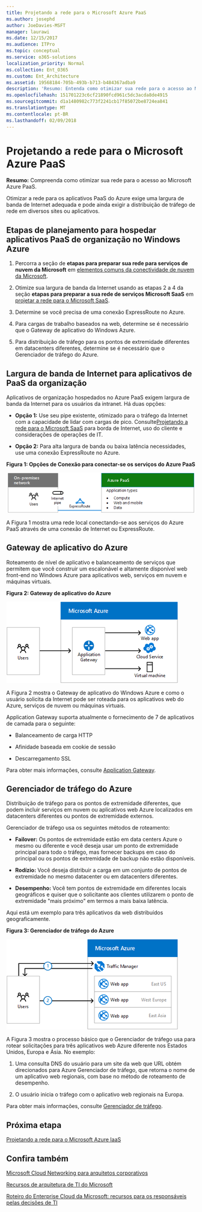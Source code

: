 ```yaml
---
title: Projetando a rede para o Microsoft Azure PaaS
ms.author: josephd
author: JoeDavies-MSFT
manager: laurawi
ms.date: 12/15/2017
ms.audience: ITPro
ms.topic: conceptual
ms.service: o365-solutions
localization_priority: Normal
ms.collection: Ent_O365
ms.custom: Ent_Architecture
ms.assetid: 19568184-705b-493b-b713-b484367adba9
description: 'Resumo: Entenda como otimizar sua rede para o acesso ao Microsoft Azure PaaS.'
ms.openlocfilehash: 151701223c6cf21890fcd961c5dc3acda8de4915
ms.sourcegitcommit: d1a1480982c773f2241cb17f85072be8724ea841
ms.translationtype: MT
ms.contentlocale: pt-BR
ms.lasthandoff: 02/09/2018
---
```

# <a name="designing-networking-for-microsoft-azure-paas"></a>Projetando a rede para o Microsoft Azure PaaS

 **Resumo:** Compreenda como otimizar sua rede para o acesso ao Microsoft Azure PaaS.
  
Otimizar a rede para os aplicativos PaaS do Azure exige uma largura de banda de Internet adequada e pode ainda exigir a distribuição de tráfego de rede em diversos sites ou aplicativos.
  
## <a name="planning-steps-for-hosting-organization-paas-applications-in-azure"></a>Etapas de planejamento para hospedar aplicativos PaaS de organização no Windows Azure

1. Percorra a seção de **etapas para preparar sua rede para serviços de nuvem da Microsoft** em [elementos comuns da conectividade de nuvem da Microsoft](common-elements-of-microsoft-cloud-connectivity.md).
    
2. Otimize sua largura de banda da Internet usando as etapas 2 a 4 da seção **etapas para preparar a sua rede de serviços Microsoft SaaS** em [projetar a rede para o Microsoft SaaS](designing-networking-for-microsoft-saas.md).
    
3. Determine se você precisa de uma conexão ExpressRoute no Azure.
    
4. Para cargas de trabalho baseados na web, determine se é necessário que o Gateway de aplicativo do Windows Azure.
    
5. Para distribuição de tráfego para os pontos de extremidade diferentes em datacenters diferentes, determine se é necessário que o Gerenciador de tráfego do Azure.
    
## <a name="internet-bandwidth-for-organization-paas-applications"></a>Largura de banda de Internet para aplicativos de PaaS da organização

Aplicativos de organização hospedados no Azure PaaS exigem largura de banda da Internet para os usuários da intranet. Há duas opções:
  
- **Opção 1:** Use seu pipe existente, otimizado para o tráfego da Internet com a capacidade de lidar com cargas de pico. Consulte[Projetando a rede para o Microsoft SaaS](designing-networking-for-microsoft-saas.md) para borda de Internet, uso do cliente e considerações de operações de IT.
    
- **Opção 2:** Para alta largura de banda ou baixa latência necessidades, use uma conexão ExpressRoute no Azure.
    
**Figura 1: Opções de Conexão para conectar-se os serviços do Azure PaaS**

![Figura 1: Opções de conexão para os serviços de PaaS do Azure](images/Network_Poster/PaaS1.png)
  
A Figura 1 mostra uma rede local conectando-se aos serviços do Azure PaaS através de uma conexão de Internet ou ExpressRoute.
  
## <a name="azure-application-gateway"></a>Gateway de aplicativo do Azure

Roteamento de nível de aplicativo e balanceamento de serviços que permitem que você construir um escalonável e altamente disponível web front-end no Windows Azure para aplicativos web, serviços em nuvem e máquinas virtuais. 
  
**Figura 2: Gateway de aplicativo do Azure**

![Figura 2: Serviço de gateway do aplicativo do Azure](images/Network_Poster/PaaS2.png)
  
A Figura 2 mostra o Gateway de aplicativo do Windows Azure e como o usuário solicita da Internet pode ser roteada para os aplicativos web do Azure, serviços de nuvem ou máquinas virtuais.
  
Application Gateway suporta atualmente o fornecimento de 7 de aplicativos de camada para o seguinte:
  
- Balanceamento de carga HTTP
    
- Afinidade baseada em cookie de sessão
    
- Descarregamento SSL
    
Para obter mais informações, consulte [Application Gateway](https://docs.microsoft.com/azure/application-gateway/application-gateway-introduction).
  
## <a name="azure-traffic-manager"></a>Gerenciador de tráfego do Azure

Distribuição de tráfego para os pontos de extremidade diferentes, que podem incluir serviços em nuvem ou aplicativos web Azure localizados em datacenters diferentes ou pontos de extremidade externos.
  
Gerenciador de tráfego usa os seguintes métodos de roteamento:
  
- **Failover:** Os pontos de extremidade estão em data centers Azure o mesmo ou diferente e você deseja usar um ponto de extremidade principal para todo o tráfego, mas fornecer backups em caso do principal ou os pontos de extremidade de backup não estão disponíveis.
    
- **Rodízio:** Você deseja distribuir a carga em um conjunto de pontos de extremidade no mesmo datacenter ou em datacenters diferentes.
    
- **Desempenho:** Você tem pontos de extremidade em diferentes locais geográficos e quiser que o solicitante aos clientes utilizarem o ponto de extremidade "mais próximo" em termos a mais baixa latência.
    
Aqui está um exemplo para três aplicativos da web distribuídos geograficamente.
  
**Figura 3: Gerenciador de tráfego do Azure**

![Figura 3: Gerenciador de tráfego do Azure](images/Network_Poster/PaaS3.png)
  
A Figura 3 mostra o processo básico que o Gerenciador de tráfego usa para rotear solicitações para três aplicativos web Azure diferente nos Estados Unidos, Europa e Ásia. No exemplo:
  
1. Uma consulta DNS do usuário para um site da web que URL obtém direcionados para Azure Gerenciador de tráfego, que retorna o nome de um aplicativo web regionais, com base no método de roteamento de desempenho.
    
2. O usuário inicia o tráfego com o aplicativo web regionais na Europa.
    
Para obter mais informações, consulte [Gerenciador de tráfego](https://docs.microsoft.com/azure/traffic-manager/traffic-manager-overview).

## <a name="next-step"></a>Próxima etapa

[Projetando a rede para o Microsoft Azure IaaS](designing-networking-for-microsoft-azure-iaas.md)
 
## <a name="see-also"></a>Confira também

[Microsoft Cloud Networking para arquitetos corporativos](microsoft-cloud-networking-for-enterprise-architects.md)
  
[Recursos de arquitetura de TI do Microsoft](microsoft-cloud-it-architecture-resources.md)

[Roteiro do Enterprise Cloud da Microsoft: recursos para os responsáveis pelas decisões de TI](https://sway.com/FJ2xsyWtkJc2taRD)



